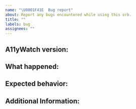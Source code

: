 ```yaml
---
name: "\U0001F41E  Bug report"
about: Report any bugs encountered while using this orb.
title: ""
labels: bug
assignees: ""
---
```


## A11yWatch version:

<!---
  e.g., 1.0.0
  find this information by using the cli a11ywatch -V;
-->

## What happened:

<!---
  please include any relevant links to A11yWatch workflows or jobs
  where you saw this behavior
-->

## Expected behavior:

<!--- what should happen, ideally? -->

## Additional Information:

<!--- Provide any additional context possible. -->
